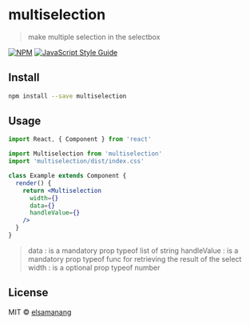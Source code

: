 # multiselection

> make multiple selection in the selectbox

[![NPM](https://img.shields.io/npm/v/multiselection.svg)](https://www.npmjs.com/package/multiselection) [![JavaScript Style Guide](https://img.shields.io/badge/code_style-standard-brightgreen.svg)](https://standardjs.com)

## Install

```bash
npm install --save multiselection
```

## Usage

```jsx
import React, { Component } from 'react'

import Multiselection from 'multiselection'
import 'multiselection/dist/index.css'

class Example extends Component {
  render() {
    return <Multiselection
      width={}
      data={}
      handleValue={}
    />
  }
}
```
> data : is a mandatory prop typeof list of string
> handleValue : is a mandatory prop typeof func for retrieving the result of the select
> width : is a optional prop typeof number
## License

MIT © [elsamanang](https://github.com/elsamanang)
